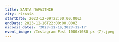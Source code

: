 ```yaml
---
title: SANTA ΠΑΡΑΙΤΗΣΗ
city: nicosia
startDate: 2023-12-09T22:00:00.000Z
endDate: 2023-12-16T22:00:00.000Z
nicosia_dates: '2023-12-10,2023-12-17'
event_image: /Instagram Post 1080x1080 px (7).jpeg
---
```


